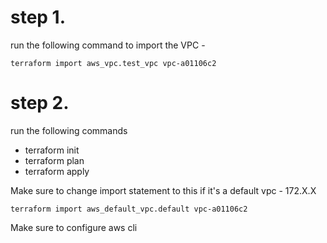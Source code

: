 # step 1.

run the following command  to import the VPC - 

```
terraform import aws_vpc.test_vpc vpc-a01106c2
```

# step 2. 

run the following commands
- terraform init
- terraform plan 
- terraform apply


Make sure to change import statement to this if it's a default vpc - 172.X.X

```
terraform import aws_default_vpc.default vpc-a01106c2
```

Make sure to configure aws cli

